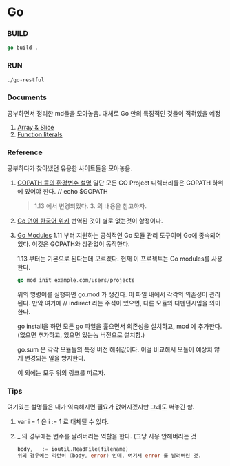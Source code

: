 # Go

### BUILD
```go
go build .
```

### RUN
```bash
./go-restful
```

### Documents

공부하면서 정리한 md들을 모아놓음. 대체로 Go 만의 특징적인 것들이 적혀있을 예정

1. [Array & Slice](https://github.com/FullOfOrange/Go/blob/master/docs/arrays%26slices.md)
2. [Function literals](https://github.com/FullOfOrange/Go/blob/master/docs/functionLiterals.md)

### Reference

공부하다가 찾아냈던 유용한 사이트들을 모아놓음.

1. [GOPATH 등의 환경변수 설명](https://steemit.com/golang/@dakeshi/go-gopath-gobin)
   일단 모든 GO Project 디렉터리들은 GOPATH 하위에 있어야 한다. // echo \$GOPATH

   > 1.13 에서 변경되었다. 3. 의 내용을 참고하자.

2. [Go 언어 한국어 위키](https://github.com/golang-kr/golang-doc/wiki)
   번역된 것이 별로 없는것이 함정이다.

3. [Go Modules](https://johngrib.github.io/wiki/golang-mod/)
   1.11 부터 지원하는 공식적인 Go 모듈 관리 도구이며 Go에 종속되어있다. 이것은 GOPATH와 상관없이 동작한다.

   1.13 부터는 기몬으로 된다는데 모르겠다. 현재 이 프로젝트는 Go modules를 사용한다.
   ```go
   go mod init example.com/users/projects
   ```
   위의 명령어를 실행하면 go.mod 가 생긴다. 이 파일 내에서 각각의 의존성이 관리된다.
   만약 여기에 // indirect 라는 주석이 있으면, 다른 모듈의 디펜던시임을 의미한다.

   go install을 하면 모든 go 파일을 훑으면서 의존성을 설치하고, mod 에 추가한다. (없으면 추가하고, 있으면 있는놈 버전으로 설치함.)

   go.sum 은 각각 모듈들의 특정 버전 해쉬값이다. 이걸 비교해서 모듈이 예상치 않게 변경되는 일을 방지한다.

   이 외에는 모두 위의 링크를 따르자.

### Tips

여기있는 설명들은 내가 익숙해지면 필요가 없어지겠지만 그래도 써놓긴 함.

1. var i = 1 은 i := 1 로 대체될 수 있다.

2. \_ 의 경우에는 변수를 날려버리는 역할을 한다. (그냥 사용 안해버리는 것
   ```go
   body, _ := ioutil.ReadFile(filename)
   위의 경우에는 리턴이 (body, error) 인데, 여기서 error 를 날려버린 것.
   ```
